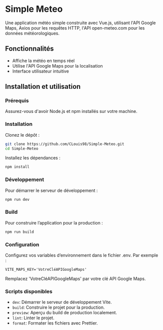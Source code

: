 # Simple Meteo

Une application météo simple construite avec Vue.js, utilisant l'API Google Maps, Axios pour les requêtes HTTP, l'API open-meteo.com pour les données météorologiques.

## Fonctionnalités

- Affiche la météo en temps réel
- Utilise l'API Google Maps pour la localisation
- Interface utilisateur intuitive

## Installation et utilisation

### Prérequis

Assurez-vous d'avoir Node.js et npm installés sur votre machine.

### Installation

Clonez le dépôt :

```bash
git clone https://github.com/CLouis98/Simple-Meteo.git
cd Simple-Meteo
```

Installez les dépendances :
```bash
npm install 
```

### Développement
Pour démarrer le serveur de développement :
```bash
npm run dev 
```

### Build
Pour construire l’application pour la production :
```bash
npm run build 
```

### Configuration
Configurez vos variables d’environnement dans le fichier .env. Par exemple :

```dotenv
VITE_MAPS_KEY='VotreCléAPIGoogleMaps'
```

Remplacez 'VotreCléAPIGoogleMaps' par votre clé API Google Maps.

### Scripts disponibles
- `dev`: Démarrer le serveur de développement Vite.
- `build`: Construire le projet pour la production.
- `preview`: Aperçu du build de production localement.
- `lint`: Linter le projet.
- `format`: Formater les fichiers avec Prettier.